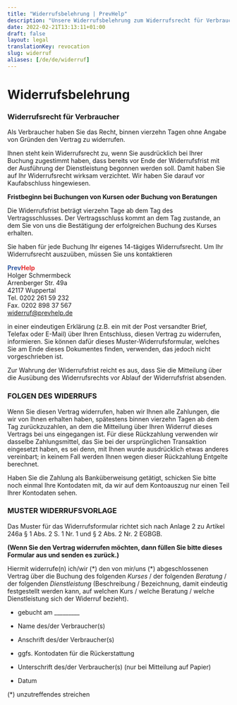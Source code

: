 ```yaml
---
title: "Widerrufsbelehrung | PrevHelp"
description: "Unsere Widerrufsbelehrung zum Widerrufsrecht für Verbraucher"
date: 2022-02-21T13:13:11+01:00
draft: false
layout: legal
translationKey: revocation
slug: widerruf
aliases: [/de/de/widerruf]
---
```


<div class="text-lg max-w-prose mx-auto">
    <h1>
        <span class="mt-2 block text-3xl text-center leading-8 font-extrabold tracking-tight text-gray-900 sm:text-4xl">Widerrufsbelehrung</span>
    </h1>
</div>

### Widerrufsrecht für Verbraucher

Als Verbraucher haben Sie das Recht, binnen vierzehn Tagen ohne Angabe von Gründen den Vertrag zu widerrufen.

Ihnen steht kein Widerrufsrecht zu, wenn Sie ausdrücklich bei Ihrer Buchung zugestimmt haben, dass bereits vor Ende der Widerrufsfrist mit der Ausführung der Dienstleistung begonnen werden soll. Damit haben Sie auf Ihr Widerrufsrecht wirksam verzichtet. Wir haben Sie darauf vor Kaufabschluss hingewiesen.

**Fristbeginn bei Buchungen von Kursen oder Buchung von Beratungen**

Die Widerrufsfrist beträgt vierzehn Tage ab dem Tag des Vertragsschlusses. Der Vertragsschluss kommt an dem Tag zustande, an dem Sie von uns die Bestätigung der erfolgreichen Buchung des Kurses erhalten.

Sie haben für jede Buchung Ihr eigenes 14-tägiges Widerrufsrecht. Um Ihr Widerrufsrecht auszuüben, müssen Sie uns kontaktieren

<span style="color: #3059a3; font-weight: bold;">Prev</span><span style="color: #e62a2d; font-weight: bold;">Help</span><br />
Holger Schmermbeck<br />
Arrenberger Str. 49a<br />
42117 Wuppertal<br />
Tel. 0202 261 59 232<br />
Fax. 0202 898 37 567<br />
widerruf@prevhelp.de

in einer eindeutigen Erklärung (z.B. ein mit der Post versandter Brief, Telefax oder E-Mail) über Ihren Entschluss, diesen Vertrag zu widerrufen, informieren. Sie können dafür dieses Muster-Widerrufsformular, welches Sie am Ende dieses Dokumentes finden, verwenden, das jedoch nicht vorgeschrieben ist.

Zur Wahrung der Widerrufsfrist reicht es aus, dass Sie die Mitteilung über die Ausübung des Widerrufsrechts vor Ablauf der Widerrufsfrist absenden.


### FOLGEN DES WIDERRUFS

Wenn Sie diesen Vertrag widerrufen, haben wir Ihnen alle Zahlungen, die wir von Ihnen erhalten haben, spätestens binnen vierzehn Tagen ab dem Tag zurückzuzahlen, an dem die Mitteilung über Ihren Widerruf dieses Vertrags bei uns eingegangen ist. Für diese Rückzahlung verwenden wir dasselbe Zahlungsmittel, das Sie bei der ursprünglichen Transaktion eingesetzt haben, es sei denn, mit Ihnen wurde ausdrücklich etwas anderes vereinbart; in keinem Fall werden Ihnen wegen dieser Rückzahlung Entgelte berechnet.

Haben Sie die Zahlung als Banküberweisung getätigt, schicken Sie bitte noch einmal Ihre Kontodaten mit, da wir auf dem Kontoauszug nur einen Teil Ihrer Kontodaten sehen.

### MUSTER WIDERRUFSVORLAGE

Das Muster für das Widerrufsformular richtet sich nach Anlage 2 zu Artikel 246a § 1 Abs. 2 S. 1 Nr. 1 und § 2 Abs. 2 Nr. 2 EGBGB.

**(Wenn Sie den Vertrag widerrufen möchten, dann füllen Sie bitte dieses Formular aus und senden es zurück.)**

Hiermit widerrufe(n) ich/wir (\*) den von mir/uns (\*) abgeschlossenen Vertrag über die Buchung des folgenden *Kurses* / der folgenden *Beratung* / der folgenden *Dienstleistung* (Beschreibung / Bezeichnung, damit eindeutig festgestellt werden kann, auf welchen Kurs / welche Beratung / welche Dienstleistung sich der Widerruf bezieht).


* gebucht am _________

* Name des/der Verbraucher(s)

* Anschrift des/der Verbraucher(s)

* ggfs. Kontodaten für die Rückerstattung

* Unterschrift des/der Verbraucher(s) (nur bei Mitteilung auf Papier)

* Datum

(\*) unzutreffendes streichen